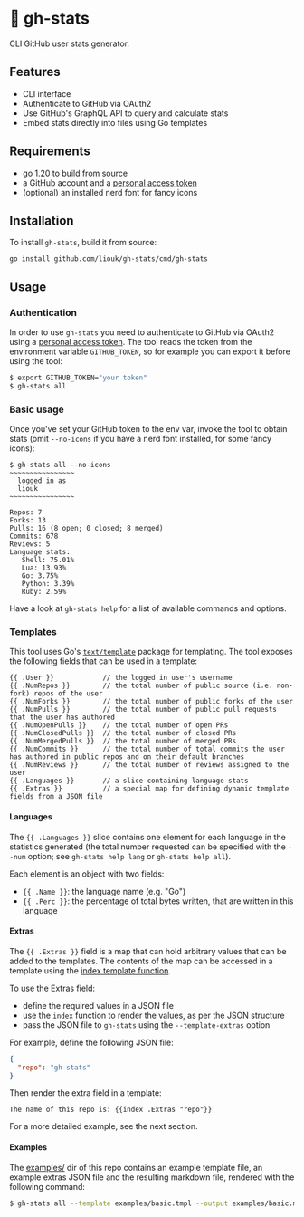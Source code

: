 # :scroll: gh-stats
CLI GitHub user stats generator.

## Features
- CLI interface
- Authenticate to GitHub via OAuth2
- Use GitHub's GraphQL API to query and calculate stats
- Embed stats directly into files using Go templates

## Requirements
- go 1.20 to build from source
- a GitHub account and a [personal access token](https://docs.github.com/en/authentication/keeping-your-account-and-data-secure/creating-a-personal-access-token)
- (optional) an installed nerd font for fancy icons

## Installation
To install `gh-stats`, build it from source:
```
go install github.com/liouk/gh-stats/cmd/gh-stats
```

## Usage

### Authentication
In order to use `gh-stats` you need to authenticate to GitHub via OAuth2 using a [personal access token](https://docs.github.com/en/authentication/keeping-your-account-and-data-secure/creating-a-personal-access-token). The tool reads the token from the environment variable `GITHUB_TOKEN`, so for example you can export it before using the tool:

```bash
$ export GITHUB_TOKEN="your token"
$ gh-stats all
```

### Basic usage
Once you've set your GitHub token to the env var, invoke the tool to obtain stats (omit `--no-icons` if you have a nerd font installed, for some fancy icons):
```
$ gh-stats all --no-icons
~~~~~~~~~~~~~~~~
  logged in as
  liouk
~~~~~~~~~~~~~~~~

Repos: 7
Forks: 13
Pulls: 16 (8 open; 0 closed; 8 merged)
Commits: 678
Reviews: 5
Language stats:
   Shell: 75.01%
   Lua: 13.93%
   Go: 3.75%
   Python: 3.39%
   Ruby: 2.59%
```
Have a look at `gh-stats help` for a list of available commands and options.

### Templates
This tool uses Go's [`text/template`](https://pkg.go.dev/text/template) package for templating. The tool exposes the following fields that can be used in a template:
```
{{ .User }}            // the logged in user's username
{{ .NumRepos }}        // the total number of public source (i.e. non-fork) repos of the user
{{ .NumForks }}        // the total number of public forks of the user
{{ .NumPulls }}        // the total number of public pull requests that the user has authored
{{ .NumOpenPulls }}    // the total number of open PRs
{{ .NumClosedPulls }}  // the total number of closed PRs
{{ .NumMergedPulls }}  // the total number of merged PRs
{{ .NumCommits }}      // the total number of total commits the user has authored in public repos and on their default branches
{{ .NumReviews }}      // the total number of reviews assigned to the user
{{ .Languages }}       // a slice containing language stats
{{ .Extras }}          // a special map for defining dynamic template fields from a JSON file
```

#### Languages
The `{{ .Languages }}` slice contains one element for each language in the statistics generated (the total number requested can be specified with the `--num` option; see `gh-stats help lang` or `gh-stats help all`).

Each element is an object with two fields:
- `{{ .Name }}`: the language name (e.g. "Go")
- `{{ .Perc }}`: the percentage of total bytes written, that are written in this language

#### Extras
The `{{ .Extras }}` field is a map that can hold arbitrary values that can be added to the templates. The contents of the map can be accessed in a template using the [index template function](https://pkg.go.dev/text/template#hdr-Functions).

To use the Extras field:
- define the required values in a JSON file
- use the `index` function to render the values, as per the JSON structure
- pass the JSON file to `gh-stats` using the `--template-extras` option

For example, define the following JSON file:
```json
{
  "repo": "gh-stats"
}
```

Then render the extra field in a template:
```
The name of this repo is: {{index .Extras "repo"}}
```

For a more detailed example, see the next section.

#### Examples
The [examples/](https://github.com/liouk/gh-stats/tree/main/examples) dir of this repo contains an example template file, an example extras JSON file and the resulting markdown file, rendered with the following command:
```bash
$ gh-stats all --template examples/basic.tmpl --output examples/basic.md --template-extras examples/basic.json
```
